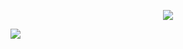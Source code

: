 
<p align="center"><img src="https://media.giphy.com/media/fsvV4iLHI9j5Rw2LRh/giphy-downsized-large.gif"></p>


<a href = "https://www.notion.so/saehim/444a0f78843b4ef7b4c477ffd7da222c?v=176f6517fe3e40dba1a898756224b609">
<img src="https://img.shields.io/badge/today%I%learned-000000?style=for-the-badge&logo=notion&logoColor=white">
</a>
  
<!--
**new-pow/new-pow** is a ✨ _special_ ✨ repository because its `README.md` (this file) appears on your GitHub profile.

Here are some ideas to get you started:

- 🔭 I’m currently working on ...
- 🌱 I’m currently learning ...
- 👯 I’m looking to collaborate on ...
- 🤔 I’m looking for help with ...
- 💬 Ask me about ...
- 📫 How to reach me: ...
- 😄 Pronouns: ...
- ⚡ Fun fact: ...
-->
